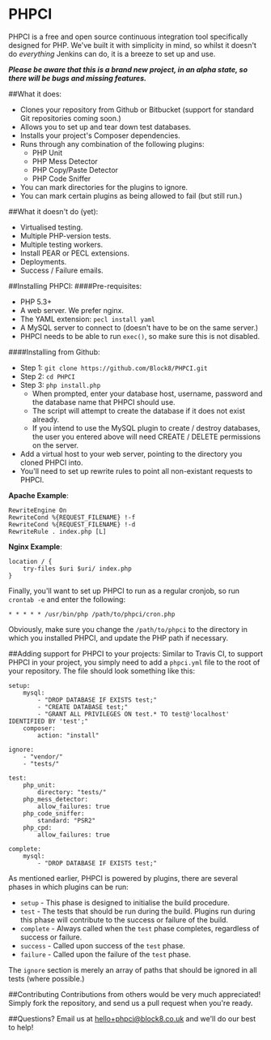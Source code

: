 PHPCI
=====

PHPCI is a free and open source continuous integration tool specifically designed for PHP. We've  built it with simplicity in mind, so whilst it doesn't do *everything* Jenkins can do, it is a breeze to set up and use.

_**Please be aware that this is a brand new project, in an alpha state, so there will be bugs and missing features.**_

##What it does:
* Clones your repository from Github or Bitbucket (support for standard Git repositories coming soon.)
* Allows you to set up and tear down test databases.
* Installs your project's Composer dependencies.
* Runs through any combination of the following plugins:
	* PHP Unit
	* PHP Mess Detector
	* PHP Copy/Paste Detector
	* PHP Code Sniffer
* You can mark directories for the plugins to ignore.
* You can mark certain plugins as being allowed to fail (but still run.)

##What it doesn't do (yet):
* Virtualised testing.
* Multiple PHP-version tests.
* Multiple testing workers.
* Install PEAR or PECL extensions.
* Deployments.
* Success / Failure emails.

##Installing PHPCI:
####Pre-requisites:
* PHP 5.3+
* A web server. We prefer nginx.
* The YAML extension: `pecl install yaml`
* A MySQL server to connect to (doesn't have to be on the same server.)
* PHPCI needs to be able to run `exec()`, so make sure this is not disabled.


####Installing from Github:
* Step 1: `git clone https://github.com/Block8/PHPCI.git`
* Step 2: `cd PHPCI`
* Step 3: `php install.php`
	* When prompted, enter your database host, username, password and the database name that PHPCI should use.
	* The script will attempt to create the database if it does not exist already.
	* If you intend to use the MySQL plugin to create / destroy databases, the user you entered above will need CREATE / DELETE permissions on the server.
* Add a virtual host to your web server, pointing to the directory you cloned PHPCI into.
* You'll need to set up rewrite rules to point all non-existant requests to PHPCI.

**Apache Example**:

	RewriteEngine On
	RewriteCond %{REQUEST_FILENAME} !-f
	RewriteCond %{REQUEST_FILENAME} !-d
	RewriteRule . index.php [L]
	
**Nginx Example**: 


    location / {
        try-files $uri $uri/ index.php
    }

Finally, you'll want to set up PHPCI to run as a regular cronjob, so run `crontab -e` and enter the following:

    * * * * * /usr/bin/php /path/to/phpci/cron.php
    
Obviously, make sure you change the `/path/to/phpci` to the directory in which you installed PHPCI, and update the PHP path if necessary.

##Adding support for PHPCI to your projects:
Similar to Travis CI, to support PHPCI in your project, you simply need to add a `phpci.yml` file to the root of your repository. The file should look something like this:

	setup:
		mysql:
    		- "DROP DATABASE IF EXISTS test;"
    		- "CREATE DATABASE test;"
    		- "GRANT ALL PRIVILEGES ON test.* TO test@'localhost' IDENTIFIED BY 'test';"
    	composer:
    		action: "install"
    
    ignore:
    	- "vendor/"
    	- "tests/"
    
    test:
    	php_unit:
    		directory: "tests/"
    	php_mess_detector:
    		allow_failures: true
    	php_code_sniffer:
    		standard: "PSR2"
    	php_cpd:
    		allow_failures: true
    
    complete:
    	mysql:
    		- "DROP DATABASE IF EXISTS test;"
    		
As mentioned earlier, PHPCI is powered by plugins, there are several phases in which plugins can be run:

* `setup` - This phase is designed to initialise the build procedure.
* `test` - The tests that should be run during the build. Plugins run during this phase will contribute to the success or failure of the build.
* `complete` - Always called when the `test` phase completes, regardless of success or failure.
* `success` - Called upon success of the `test` phase.
* `failure` - Called upon the failure of the `test` phase.

The `ignore` section is merely an array of paths that should be ignored in all tests (where possible.)

##Contributing
Contributions from others would be very much appreciated! Simply fork the repository, and send us a pull request when you're ready. 

##Questions?
Email us at hello+phpci@block8.co.uk and we'll do our best to help!